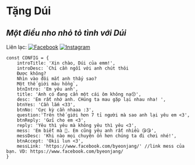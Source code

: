 # Tặng Dúi
## _Một điều nho nhỏ tỏ tình với Dúi_

Liên lạc: 
[![Facebook](https://i.imgur.com/mWO1ozE.png)](https://www.facebook.com/byeonjang/)
[![Instagram](https://user-images.githubusercontent.com/86823053/124242337-d6a0fb00-db46-11eb-812f-bc96b052dd76.png)](https://www.instagram.com/_colaphn_/)

```
const CONFIG = {
    introTitle: 'Xin chào, Dúi của emm!',
    introDesc: `Chỉ cần ngồi với anh chút thôi
    Được không?
    Nhìn vào đôi mắt anh thấy sao?
    Một thế giới màu hồng`,
    btnIntro: 'Em yêu anh',
    title: 'Anh có đang cần một cái ôm không nạ😙',
    desc: 'Em rất nhớ anh. CHúng ta mau gặp lại nhau nha! ',
    btnYes: 'Cần lắm <33',
    btnNo: 'Cực kỳ cần nhaaa :3',
    question:'Trên thế giới hơn 7 tỉ người mà sao anh lại yêu em <3',
    btnReply: 'Gửi cho em <3',
    reply: 'Yêu thì yêu mà không yêu thì yêu <3',
    mess: 'Em biết mà 🥰. Em cũng yêu anh rất nhiều 😘😘',
    messDesc: 'Khi nào mọi chuyện ổn hơn chúng ta đi chơi nhé!',
    btnAccept: 'Okii lun <3',
    messLink: 'https://www.facebook.com/byeonjang/' //link mess của bạn. VD: https://www.facebook.com/byeonjang/
}
```

